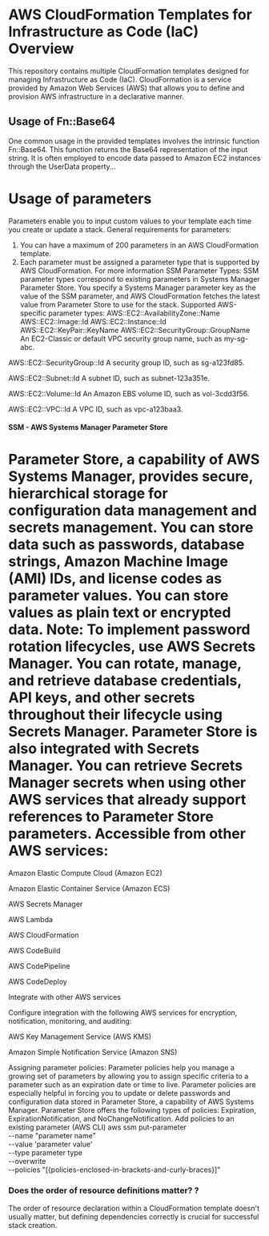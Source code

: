 # AWS CloudFormation Templates for Infrastructure as Code (IaC) Overview
This repository contains multiple CloudFormation templates designed for managing Infrastructure as Code (IaC). CloudFormation is a service provided by Amazon Web Services (AWS) that allows you to define and provision AWS infrastructure in a declarative manner.

## Usage of Fn::Base64
One common usage in the provided templates involves the intrinsic function Fn::Base64. This function returns the Base64 representation of the input string. It is often employed to encode data passed to Amazon EC2 instances through the UserData property...

# Usage of parameters
Parameters enable you to input custom values to your template each time you create or update a stack.
General requirements for parameters:
1. You can have a maximum of 200 parameters in an AWS CloudFormation template.
2. Each parameter must be assigned a parameter type that is supported by AWS CloudFormation. For more information
SSM Parameter Types:
SSM parameter types correspond to existing parameters in Systems Manager Parameter Store. You specify a Systems Manager parameter key as the value of the SSM parameter, and AWS CloudFormation fetches the latest value from Parameter Store to use for the stack. 
Supported AWS-specific parameter types:
AWS::EC2::AvailabilityZone::Name
AWS::EC2::Image::Id
AWS::EC2::Instance::Id
AWS::EC2::KeyPair::KeyName
AWS::EC2::SecurityGroup::GroupName
An EC2-Classic or default VPC security group name, such as my-sg-abc.

AWS::EC2::SecurityGroup::Id
A security group ID, such as sg-a123fd85.

AWS::EC2::Subnet::Id
A subnet ID, such as subnet-123a351e.

AWS::EC2::Volume::Id
An Amazon EBS volume ID, such as vol-3cdd3f56.

AWS::EC2::VPC::Id
A VPC ID, such as vpc-a123baa3.

#### SSM - AWS Systems Manager Parameter Store
Parameter Store, a capability of AWS Systems Manager, provides secure, hierarchical storage for configuration data management and secrets management. You can store data such as passwords, database strings, Amazon Machine Image (AMI) IDs, and license codes as parameter values. You can store values as plain text or encrypted data. 
Note: To implement password rotation lifecycles, use AWS Secrets Manager. You can rotate, manage, and retrieve database credentials, API keys, and other secrets throughout their lifecycle using Secrets Manager. Parameter Store is also integrated with Secrets Manager. You can retrieve Secrets Manager secrets when using other AWS services that already support references to Parameter Store parameters. 
Accessible from other AWS services:
==================================
Amazon Elastic Compute Cloud (Amazon EC2)

Amazon Elastic Container Service (Amazon ECS)

AWS Secrets Manager

AWS Lambda

AWS CloudFormation

AWS CodeBuild

AWS CodePipeline

AWS CodeDeploy

Integrate with other AWS services

Configure integration with the following AWS services for encryption, notification, monitoring, and auditing:

AWS Key Management Service (AWS KMS)

Amazon Simple Notification Service (Amazon SNS)

Assigning parameter policies:
Parameter policies help you manage a growing set of parameters by allowing you to assign specific criteria to a parameter such as an expiration date or time to live. Parameter policies are especially helpful in forcing you to update or delete passwords and configuration data stored in Parameter Store, a capability of AWS Systems Manager. Parameter Store offers the following types of policies: Expiration, ExpirationNotification, and NoChangeNotification.
Add policies to an existing parameter (AWS CLI)
aws ssm put-parameter   
    --name "parameter name" \
    --value 'parameter value' \
    --type parameter type \
    --overwrite \
    --policies "[{policies-enclosed-in-brackets-and-curly-braces}]"

### Does the order of resource definitions matter? ?
The order of resource declaration within a CloudFormation template doesn't usually matter, but defining dependencies correctly is crucial for successful stack creation.
